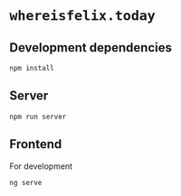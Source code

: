 # `whereisfelix.today`

## Development dependencies

```
npm install
```

## Server

```
npm run server
```

## Frontend

For development

```
ng serve
```
